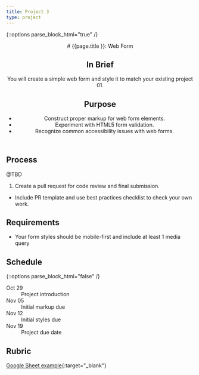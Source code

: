 ```yaml
---
title: Project 3
type: project
---
```


{::options parse_block_html="true" /}

<header>
# {{page.title }}: Web Form

## In Brief
You will create a simple web form and style it to match your existing project 01.

## Purpose
- Construct proper markup for web form elements.
- Experiment with HTML5 form validation.
- Recognize common accessibility issues with web forms.
</header>

<section>

## Process
@TBD
1. Create a pull request for code review and final submission.
  - Include PR template and use best practices checklist to check your own work.

## Requirements
- Your form styles should be mobile-first and include at least 1 media query

</section>

<aside>

## Schedule

{::options parse_block_html="false" /}
<dl>
<dt>Oct 29</dt>
<dd>Project introduction</dd>
<dt>Nov 05</dt>
<dd>Initial markup due</dd>
<dt>Nov 12</dt>
<dd>Initial styles due</dd>
<dt>Nov 19</dt>
<dd>Project due date</dd>
</dl>

## Rubric
[Google Sheet example](@TODO){:target="_blank"}

</aside>
